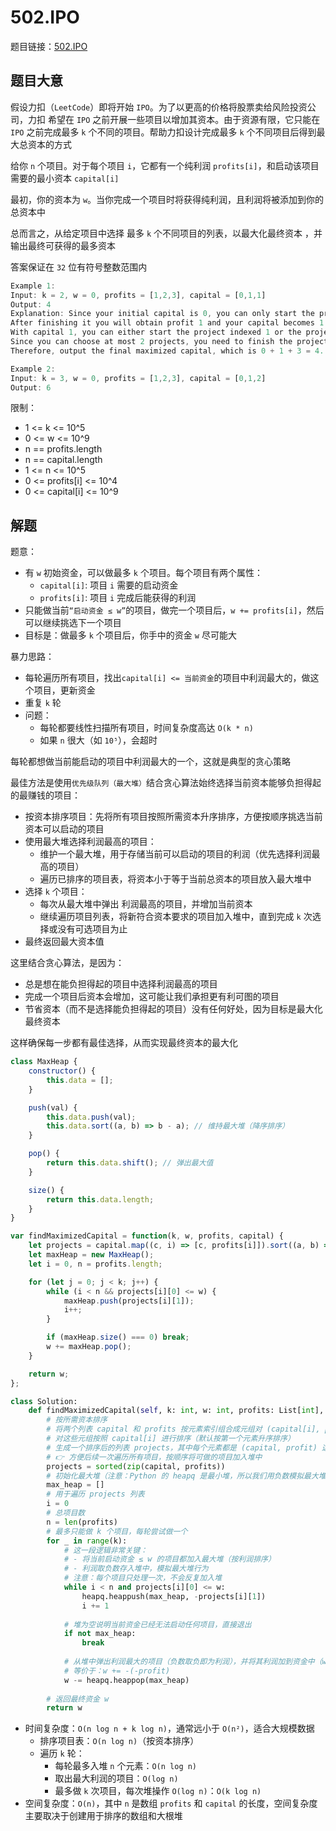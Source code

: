 # 502.IPO

题目链接：[502.IPO](https://leetcode.cn/problems/ipo/)

## 题目大意

假设力扣（`LeetCode`）即将开始 `IPO`。为了以更高的价格将股票卖给风险投资公司，力扣 希望在 `IPO` 之前开展一些项目以增加其资本。由于资源有限，它只能在 `IPO` 之前完成最多 `k` 个不同的项目。帮助力扣设计完成最多 `k` 个不同项目后得到最大总资本的方式

给你 `n` 个项目。对于每个项目 `i`，它都有一个纯利润 `profits[i]`，和启动该项目需要的最小资本 `capital[i]` 

最初，你的资本为 `w`。当你完成一个项目时将获得纯利润，且利润将被添加到你的总资本中

总而言之，从给定项目中选择 最多 `k` 个不同项目的列表，以最大化最终资本 ，并输出最终可获得的最多资本

答案保证在 `32` 位有符号整数范围内

```js
Example 1:
Input: k = 2, w = 0, profits = [1,2,3], capital = [0,1,1]
Output: 4
Explanation: Since your initial capital is 0, you can only start the project indexed 0.
After finishing it you will obtain profit 1 and your capital becomes 1.
With capital 1, you can either start the project indexed 1 or the project indexed 2.
Since you can choose at most 2 projects, you need to finish the project indexed 2 to get the maximum capital.
Therefore, output the final maximized capital, which is 0 + 1 + 3 = 4.

Example 2:
Input: k = 3, w = 0, profits = [1,2,3], capital = [0,1,2]
Output: 6
```

限制：
- 1 <= k <= 10^5
- 0 <= w <= 10^9
- n == profits.length
- n == capital.length
- 1 <= n <= 10^5
- 0 <= profits[i] <= 10^4
- 0 <= capital[i] <= 10^9

## 解题

题意：
- 有 `w` 初始资金，可以做最多 `k` 个项目。每个项目有两个属性：
  - `capital[i]`: 项目 `i` 需要的启动资金
  - `profits[i]`: 项目 `i` 完成后能获得的利润
- 只能做当前`“启动资金 ≤ w”`的项目，做完一个项目后，`w += profits[i]`，然后可以继续挑选下一个项目
- 目标是：做最多 `k` 个项目后，你手中的资金 `w` 尽可能大

暴力思路：
- 每轮遍历所有项目，找出`capital[i] <= 当前资金`的项目中利润最大的，做这个项目，更新资金
- 重复 `k` 轮
- 问题：
  - 每轮都要线性扫描所有项目，时间复杂度高达 `O(k * n)`
  - 如果 `n` 很大（如 `10⁵`），会超时

每轮都想做当前能启动的项目中利润最大的一个，这就是典型的贪心策略

最佳方法是使用`优先级队列（最大堆）`结合贪心算法始终选择当前资本能够负担得起的最赚钱的项目：
- 按资本排序项目：先将所有项目按照所需资本升序排序，方便按顺序挑选当前资本可以启动的项目
- 使用最大堆选择利润最高的项目：
  - 维护一个最大堆，用于存储当前可以启动的项目的利润（优先选择利润最高的项目）
  - 遍历已排序的项目表，将资本小于等于当前总资本的项目放入最大堆中
- 选择 `k` 个项目：
  - 每次从最大堆中弹出 利润最高的项目，并增加当前资本
  - 继续遍历项目列表，将新符合资本要求的项目加入堆中，直到完成 `k` 次选择或没有可选项目为止
- 最终返回最大资本值

这里结合贪心算法，是因为：
- 总是想在能负担得起的项目中选择利润最高的项目
- 完成一个项目后资本会增加，这可能让我们承担更有利可图的项目
- 节省资本（而不是选择能负担得起的项目）没有任何好处，因为目标是最大化最终资本

这样确保每一步都有最佳选择，从而实现最终资本的最大化

```js
class MaxHeap {
    constructor() {
        this.data = [];
    }

    push(val) {
        this.data.push(val);
        this.data.sort((a, b) => b - a); // 维持最大堆（降序排序）
    }

    pop() {
        return this.data.shift(); // 弹出最大值
    }

    size() {
        return this.data.length;
    }
}

var findMaximizedCapital = function(k, w, profits, capital) {
    let projects = capital.map((c, i) => [c, profits[i]]).sort((a, b) => a[0] - b[0]); // 按资本排序
    let maxHeap = new MaxHeap();
    let i = 0, n = profits.length;

    for (let j = 0; j < k; j++) {
        while (i < n && projects[i][0] <= w) {
            maxHeap.push(projects[i][1]);
            i++;
        }

        if (maxHeap.size() === 0) break;
        w += maxHeap.pop();
    }

    return w;
};
```
```python
class Solution:
    def findMaximizedCapital(self, k: int, w: int, profits: List[int], capital: List[int]) -> int:
        # 按所需资本排序
        # 将两个列表 capital 和 profits 按元素索引组合成元组对 (capital[i], profits[i])
        # 对这些元组按照 capital[i] 进行排序（默认按第一个元素升序排序）
        # 生成一个排序后的列表 projects，其中每个元素都是 (capital, profit) 这样的元组
        # 👉 方便后续一次遍历所有项目，按顺序将可做的项目加入堆中
        projects = sorted(zip(capital, profits))
        # 初始化最大堆（注意：Python 的 heapq 是最小堆，所以我们用负数模拟最大堆）
        max_heap = []
        # 用于遍历 projects 列表
        i = 0
        # 总项目数
        n = len(profits)
        # 最多只能做 k 个项目，每轮尝试做一个
        for _ in range(k):
            # 这一段逻辑非常关键：
            # - 将当前启动资金 ≤ w 的项目都加入最大堆（按利润排序）
            # - 利润取负数存入堆中，模拟最大堆行为
            # 注意：每个项目只处理一次，不会反复加入堆
            while i < n and projects[i][0] <= w:
                heapq.heappush(max_heap, -projects[i][1])
                i += 1
            
            # 堆为空说明当前资金已经无法启动任何项目，直接退出
            if not max_heap:
                break
            
            # 从堆中弹出利润最大的项目（负数取负即为利润），并将其利润加到资金中（w += profit）
            # 等价于：w += -(-profit)
            w -= heapq.heappop(max_heap)
        
        # 返回最终资金 w
        return w
```

- 时间复杂度：`O(n log n + k log n)`，通常远小于 `O(n²)`，适合大规模数据
  - 排序项目表：`O(n log n)`（按资本排序）
  - 遍历 `k` 轮：
    - 每轮最多入堆 `n` 个元素：`O(n log n)`
    - 取出最大利润的项目：`O(log n)`
    - 最多做 `k` 次项目，每次堆操作 `O(log n)`：`O(k log n)`
- 空间复杂度：`O(n)`，其中 `n` 是数组 `profits` 和 `capital` 的长度，空间复杂度主要取决于创建用于排序的数组和大根堆